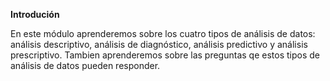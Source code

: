 **Introdución**

En este módulo aprenderemos sobre los cuatro tipos de análisis de datos: análisis descriptivo, análisis de diagnóstico, análisis predictivo y análisis prescriptivo. Tambien aprenderemos sobre las preguntas qe estos tipos de análisis de datos pueden responder. 